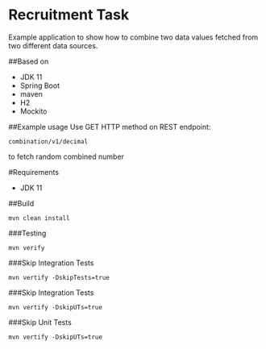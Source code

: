 # Recruitment Task

Example application to show how to combine two data values fetched from two different data sources.

##Based on
- JDK 11
- Spring Boot
- maven
- H2
- Mockito

##Example usage
Use GET HTTP method on REST endpoint:

```combination/v1/decimal```

to fetch random combined number

#Requirements
- JDK 11

##Build

```mvn clean install```

###Testing

```mvn verify```

###Skip Integration Tests

```mvn vertify -DskipTests=true```

###Skip Integration Tests

```mvn vertify -DskipUTs=true```

###Skip Unit Tests

```mvn vertify -DskipUTs=true```
